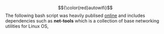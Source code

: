 $${\color{red}autowifi}$$
The following bash script was heavily publised [online](http://ict.siit.tu.ac.th/help/iw) and includes dependencies such as **net-tools** which is a collection of base networking utilities for Linux OS, 
